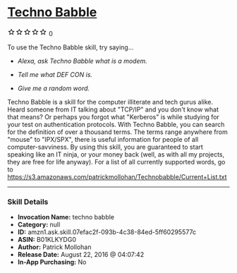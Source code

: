 # [Techno Babble](http://alexa.amazon.com/#skills/amzn1.ask.skill.07efac2f-093b-4c38-84ed-5ff60295577c)
![0 stars](../../images/ic_star_border_black_18dp_1x.png)![0 stars](../../images/ic_star_border_black_18dp_1x.png)![0 stars](../../images/ic_star_border_black_18dp_1x.png)![0 stars](../../images/ic_star_border_black_18dp_1x.png)![0 stars](../../images/ic_star_border_black_18dp_1x.png) 0

To use the Techno Babble skill, try saying...

* *Alexa, ask Techno Babble what is a modem.*

* *Tell me what DEF CON is.*

* *Give me a random word.*

Techno Babble is a skill for the computer illiterate and tech gurus alike. Heard someone from IT talking about "TCP/IP" and you don't know what that means? Or perhaps you forgot what "Kerberos" is while studying for your test on authentication protocols. With Techno Babble, you can search for the definition of over a thousand terms. The terms range anywhere from "mouse" to "IPX/SPX", there is useful information for people of all computer-savviness. By using this skill, you are guaranteed to start speaking like an IT ninja, or your money back (well, as with all my projects, they are free for life anyway).
For a list of all currently supported words, go to https://s3.amazonaws.com/patrickmollohan/Technobabble/Current+List.txt

***

### Skill Details

* **Invocation Name:** techno babble
* **Category:** null
* **ID:** amzn1.ask.skill.07efac2f-093b-4c38-84ed-5ff60295577c
* **ASIN:** B01KLKYDG0
* **Author:** Patrick Mollohan
* **Release Date:** August 22, 2016 @ 04:07:42
* **In-App Purchasing:** No
